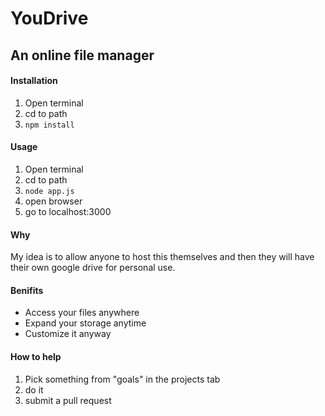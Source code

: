 # YouDrive

## An online file manager

#### Installation
1. Open terminal
2. cd to path
3. ```npm install```

#### Usage
1. Open terminal
2. cd to path
3. ```node app.js```
4. open browser
5. go to localhost:3000

#### Why
My idea is to allow anyone to host this themselves and then they will have their own google drive for personal use. 

#### Benifits
- Access your files anywhere
- Expand your storage anytime
- Customize it anyway

#### How to help
1. Pick something from "goals" in the projects tab
2. do it
3. submit a pull request

